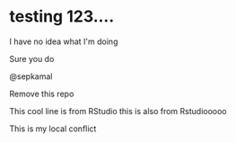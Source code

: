 # testing 123....

I have no idea what I'm doing

Sure you do

@sepkamal

Remove this repo

This cool line is from RStudio
this is also from Rstudiooooo


This is my local conflict